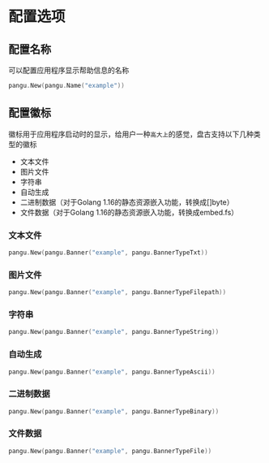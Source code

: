 # 配置选项

## 配置名称

可以配置应用程序显示帮助信息的名称

``` go
pangu.New(pangu.Name("example"))
```

## 配置徽标

徽标用于应用程序启动时的显示，给用户一种`高大上`的感觉，盘古支持以下几种类型的徽标

- 文本文件
- 图片文件
- 字符串
- 自动生成
- 二进制数据（对于Golang 1.16的静态资源嵌入功能，转换成[]byte）
- 文件数据（对于Golang 1.16的静态资源嵌入功能，转换成embed.fs）

### 文本文件

``` go
pangu.New(pangu.Banner("example", pangu.BannerTypeTxt))
```

### 图片文件

``` go
pangu.New(pangu.Banner("example", pangu.BannerTypeFilepath))
```

### 字符串

``` go
pangu.New(pangu.Banner("example", pangu.BannerTypeString))
```

### 自动生成

``` go
pangu.New(pangu.Banner("example", pangu.BannerTypeAscii))
```

### 二进制数据

``` go
pangu.New(pangu.Banner("example", pangu.BannerTypeBinary))
```

### 文件数据

``` go
pangu.New(pangu.Banner("example", pangu.BannerTypeFile))
```
